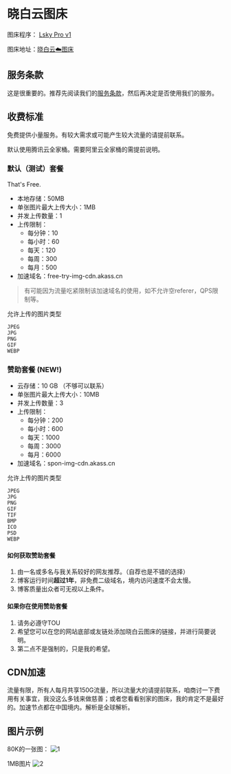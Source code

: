 # 晓白云图床

图床程序： [Lsky Pro v1](https://github.com/lsky-org/lsky-pro)

图床地址：[晓白云☁️图床](https://img.chs.pub)

## 服务条款

这是很重要的。推荐先阅读我们的[服务条款](./imghost-rules.md)，然后再决定是否使用我们的服务。

## 收费标准

免费提供小量服务。有较大需求或可能产生较大流量的请提前联系。

默认使用腾讯云全家桶。需要阿里云全家桶的需提前说明。

### 默认（测试）套餐

That's Free.

- 本地存储：50MB
- 单张图片最大上传大小：1MB
- 并发上传数量：1
- 上传限制：
    - 每分钟：10
    - 每小时：60
    - 每天：120
    - 每周：300
    - 每月：500
- 加速域名：free-try-img-cdn.akass.cn

> 有可能因为流量吃紧限制该加速域名的使用，如不允许空referer，QPS限制等。

允许上传的图片类型
```
JPEG
JPG
PNG
GIF
WEBP
```

### 赞助套餐 (NEW!)

- 云存储：10 GB （不够可以联系）
- 单张图片最大上传大小：10MB
- 并发上传数量：3
- 上传限制：
    - 每分钟：200
    - 每小时：600
    - 每天：1000
    - 每周：3000
    - 每月：6000
- 加速域名：spon-img-cdn.akass.cn

允许上传的图片类型
```
JPEG
JPG
PNG
GIF
TIF
BMP
ICO
PSD
WEBP
```
#### 如何获取赞助套餐

1. 由一名或多名与我关系较好的网友推荐。（自荐也是不错的选择）
2. 博客运行时间**超过1年**，非免费二级域名，境内访问速度不会太慢。
3. 博客质量出众者可无视以上条件。

#### 如果你在使用赞助套餐

1. 请务必遵守TOU
2. 希望您可以在您的网站底部或友链处添加晓白云图床的链接，并进行简要说明。
3. 第二点不是强制的，只是我的希望。

## CDN加速
流量有限，所有人每月共享150G流量，所以流量大的请提前联系，咱商讨一下费用有关事宜，我没这么多钱来做慈善；或者您看看别家的图床，我的肯定不是最好的。加速节点都在中国境内。解析是全球解析。

## 图片示例

80K的一张图：
![1](https://img.cdn.chs.pub/2021/09/08/9e813a5a481bb.jpg)

1MB图片
![2](https://img.cdn.chs.pub/2021/07/09/940f36e7c78ea.webp)
